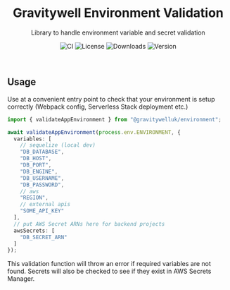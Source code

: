 <h1 align="center">Gravitywell Environment Validation</h1>
<p align="center">Library to handle environment variable and secret validation</p>
<p align="center">
  <img src="https://img.shields.io/github/workflow/status/GravitywellUK/packages/CI/master" alt="CI" />
  <img src="https://img.shields.io/github/license/gravitywelluk/packages" alt="License" />
  <img src="https://img.shields.io/npm/dm/@gravitywelluk/environment" alt="Downloads" />
  <img src="https://img.shields.io/npm/v/@gravitywelluk/environment" alt="Version" />
</p>
<br />

## Usage

Use at a convenient entry point to check that your environment is setup correctly (Webpack config, Serverless Stack deployment etc.)

```typescript
import { validateAppEnvironment } from "@gravitywelluk/environment";

await validateAppEnvironment(process.env.ENVIRONMENT, {
  variables: [
    // sequelize (local dev)
    "DB_DATABASE",
    "DB_HOST",
    "DB_PORT",
    "DB_ENGINE",
    "DB_USERNAME",
    "DB_PASSWORD",
    // aws
    "REGION",
    // external apis
    "SOME_API_KEY"
  ],
  // put AWS Secret ARNs here for backend projects
  awsSecrets: [
    "DB_SECRET_ARN"
  ]
});
```

This validation function will throw an error if required variables are not found. Secrets will also be checked to see if they exist in AWS Secrets Manager.